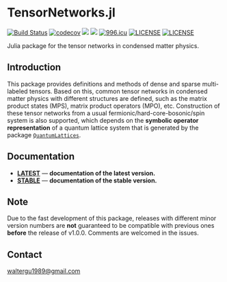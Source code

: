 # TensorNetworks.jl

[![Build Status](https://api.travis-ci.org/Quantum-Many-Body/TensorNetworks.jl.svg?branch=master)](https://travis-ci.org/Quantum-Many-Body/TensorNetworks.jl)
[![codecov](https://codecov.io/gh/Quantum-Many-Body/TensorNetworks.jl/branch/master/graph/badge.svg)](https://codecov.io/gh/Quantum-Many-Body/TensorNetworks.jl)
[![][docs-latest-img]][docs-latest-url]
[![][docs-stable-img]][docs-stable-url]
[![996.icu](https://img.shields.io/badge/link-996.icu-red.svg)](https://996.icu)
[![LICENSE](https://img.shields.io/badge/License-Apache%202.0-blue.svg)](https://opensource.org/licenses/Apache-2.0)
[![LICENSE](https://img.shields.io/badge/license-Anti%20996-blue.svg)](https://github.com/996icu/996.ICU/blob/master/LICENSE)

Julia package for the tensor networks in condensed matter physics.

## Introduction

This package provides definitions and methods of dense and sparse multi-labeled tensors. Based on this, common tensor networks in condensed matter physics with different structures are defined, such as the matrix product states (MPS), matrix product operators (MPO), etc. Construction of these tensor networks from a usual fermionic/hard-core-bosonic/spin system is also supported, which depends on the **symbolic operator representation** of a quantum lattice system that is generated by the package [`QuantumLattices`](https://github.com/Quantum-Many-Body/QuantumLattices.jl).

## Documentation
- [**LATEST**][docs-latest-url] &mdash; **documentation of the latest version.**
- [**STABLE**][docs-stable-url] &mdash; **documentation of the stable version.**

## Note

Due to the fast development of this package, releases with different minor version numbers are **not** guaranteed to be compatible with previous ones **before** the release of v1.0.0. Comments are welcomed in the issues.

## Contact
waltergu1989@gmail.com


[docs-latest-img]: https://img.shields.io/badge/docs-latest-blue.svg
[docs-latest-url]: https://quantum-many-body.github.io/TensorNetworks.jl/latest/
[docs-stable-img]: https://img.shields.io/badge/docs-stable-blue.svg
[docs-stable-url]: https://quantum-many-body.github.io/TensorNetworks.jl/stable/
